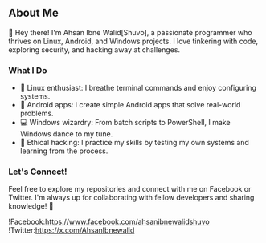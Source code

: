 ## About Me

👋 Hey there! I'm Ahsan Ibne Walid[Shuvo], a passionate programmer who thrives on Linux, Android, and Windows projects. I love tinkering with code, exploring security, and hacking away at challenges.

### What I Do

- 🐧 Linux enthusiast: I breathe terminal commands and enjoy configuring systems.
- 📱 Android apps: I create simple Android apps that solve real-world problems.
- 💻 Windows wizardry: From batch scripts to PowerShell, I make Windows dance to my tune.
- 🔐 Ethical hacking: I practice my skills by testing my own systems and learning from the process.



### Let's Connect!

Feel free to explore my repositories and connect with me on Facebook or Twitter. I'm always up for collaborating with fellow developers and sharing knowledge! 🤝

!Facebook:https://www.facebook.com/ahsanibnewalidshuvo
!Twitter:https://x.com/AhsanIbnewalid


<!---
ahsanibnewalid/ahsanibnewalid is a ✨ special ✨ repository because its `README.md` (this file) appears on your GitHub profile.
You can click the Preview link to take a look at your changes.
--->

